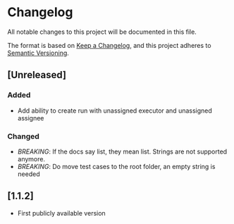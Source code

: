 # Changelog

All notable changes to this project will be documented in this file.

The format is based on [Keep a Changelog](https://keepachangelog.com/en/1.0.0/), and this project adheres to [Semantic Versioning](https://semver.org/spec/v2.0.0.html).

## [Unreleased]

### Added

- Add ability to create run with unassigned executor and unassigned assignee

### Changed

- *BREAKING*: If the docs say list, they mean list. Strings are not supported anymore.
- *BREAKING*: Do move test cases to the root folder, an empty string is needed

## [1.1.2]

- First publicly available version
